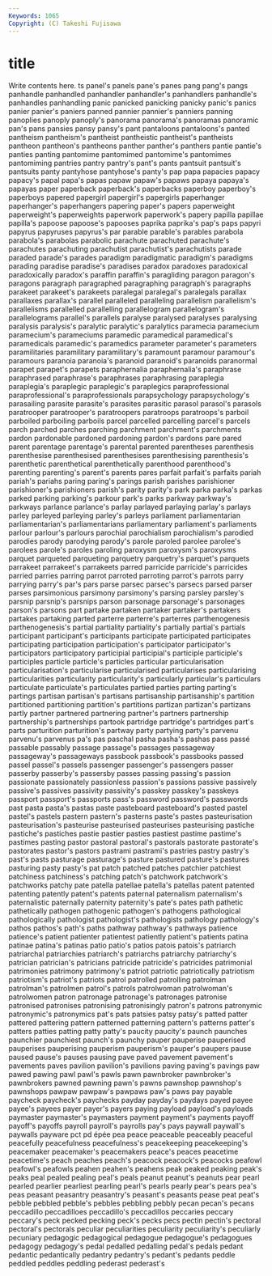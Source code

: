 ```yaml
---
Keywords: 1065 
Copyright: (C) Takeshi Fujisawa
---
```


# title

Write contents here.
ts panel's panels pane's panes pang pang's pangs panhandle panhandled
panhandler panhandler's panhandlers panhandle's panhandles panhandling panic panicked panicking panicky
panic's panics panier panier's paniers panned pannier pannier's panniers panning
panoplies panoply panoply's panorama panorama's panoramas panoramic pan's pans pansies
pansy pansy's pant pantaloons pantaloons's panted pantheism pantheism's pantheist pantheistic
pantheist's pantheists pantheon pantheon's pantheons panther panther's panthers pantie pantie's
panties panting pantomime pantomimed pantomime's pantomimes pantomiming pantries pantry pantry's
pant's pants pantsuit pantsuit's pantsuits panty pantyhose pantyhose's panty's pap
papa papacies papacy papacy's papal papa's papas papaw papaw's papaws
papaya papaya's papayas paper paperback paperback's paperbacks paperboy paperboy's paperboys
papered papergirl papergirl's papergirls paperhanger paperhanger's paperhangers papering paper's papers
paperweight paperweight's paperweights paperwork paperwork's papery papilla papillae papilla's papoose
papoose's papooses paprika paprika's pap's paps papyri papyrus papyruses papyrus's
par parable parable's parables parabola parabola's parabolas parabolic parachute parachuted
parachute's parachutes parachuting parachutist parachutist's parachutists parade paraded parade's parades
paradigm paradigmatic paradigm's paradigms parading paradise paradise's paradises paradox paradoxes
paradoxical paradoxically paradox's paraffin paraffin's paragliding paragon paragon's paragons paragraph
paragraphed paragraphing paragraph's paragraphs parakeet parakeet's parakeets paralegal paralegal's paralegals
parallax parallaxes parallax's parallel paralleled paralleling parallelism parallelism's parallelisms parallelled
parallelling parallelogram parallelogram's parallelograms parallel's parallels paralyse paralysed paralyses paralysing
paralysis paralysis's paralytic paralytic's paralytics paramecia paramecium paramecium's parameciums paramedic
paramedical paramedical's paramedicals paramedic's paramedics parameter parameter's parameters paramilitaries paramilitary
paramilitary's paramount paramour paramour's paramours paranoia paranoia's paranoid paranoid's paranoids
paranormal parapet parapet's parapets paraphernalia paraphernalia's paraphrase paraphrased paraphrase's paraphrases
paraphrasing paraplegia paraplegia's paraplegic paraplegic's paraplegics paraprofessional paraprofessional's paraprofessionals parapsychology
parapsychology's parasailing parasite parasite's parasites parasitic parasol parasol's parasols paratrooper
paratrooper's paratroopers paratroops paratroops's parboil parboiled parboiling parboils parcel parcelled
parcelling parcel's parcels parch parched parches parching parchment parchment's parchments
pardon pardonable pardoned pardoning pardon's pardons pare pared parent parentage
parentage's parental parented parentheses parenthesis parenthesise parenthesised parenthesises parenthesising parenthesis's
parenthetic parenthetical parenthetically parenthood parenthood's parenting parenting's parent's parents pares
parfait parfait's parfaits pariah pariah's pariahs paring paring's parings parish
parishes parishioner parishioner's parishioners parish's parity parity's park parka parka's
parkas parked parking parking's parkour park's parks parkway parkway's parkways
parlance parlance's parlay parlayed parlaying parlay's parlays parley parleyed parleying
parley's parleys parliament parliamentarian parliamentarian's parliamentarians parliamentary parliament's parliaments parlour
parlour's parlours parochial parochialism parochialism's parodied parodies parody parodying parody's
parole paroled parolee parolee's parolees parole's paroles paroling paroxysm paroxysm's
paroxysms parquet parqueted parqueting parquetry parquetry's parquet's parquets parrakeet parrakeet's
parrakeets parred parricide parricide's parricides parried parries parring parrot parroted
parroting parrot's parrots parry parrying parry's par's pars parse parsec
parsec's parsecs parsed parser parses parsimonious parsimony parsimony's parsing parsley
parsley's parsnip parsnip's parsnips parson parsonage parsonage's parsonages parson's parsons
part partake partaken partaker partaker's partakers partakes partaking parted parterre
parterre's parterres parthenogenesis parthenogenesis's partial partiality partiality's partially partial's partials
participant participant's participants participate participated participates participating participation participation's participator
participator's participators participatory participial participial's participle participle's participles particle particle's
particles particular particularisation particularisation's particularise particularised particularises particularising particularities particularity
particularity's particularly particular's particulars particulate particulate's particulates partied parties parting
parting's partings partisan partisan's partisans partisanship partisanship's partition partitioned partitioning
partition's partitions partizan partizan's partizans partly partner partnered partnering partner's
partners partnership partnership's partnerships partook partridge partridge's partridges part's parts
parturition parturition's partway party partying party's parvenu parvenu's parvenus pa's
pas paschal pasha pasha's pashas pass passé passable passably passage
passage's passages passageway passageway's passageways passbook passbook's passbooks passed passel
passel's passels passenger passenger's passengers passer passerby passerby's passersby passes
passing passing's passion passionate passionately passionless passion's passions passive passively
passive's passives passivity passivity's passkey passkey's passkeys passport passport's passports
pass's password password's passwords past pasta pasta's pastas paste pasteboard
pasteboard's pasted pastel pastel's pastels pastern pastern's pasterns paste's pastes
pasteurisation pasteurisation's pasteurise pasteurised pasteurises pasteurising pastiche pastiche's pastiches pastie
pastier pasties pastiest pastime pastime's pastimes pasting pastor pastoral pastoral's
pastorals pastorate pastorate's pastorates pastor's pastors pastrami pastrami's pastries pastry
pastry's past's pasts pasturage pasturage's pasture pastured pasture's pastures pasturing
pasty pasty's pat patch patched patches patchier patchiest patchiness patchiness's
patching patch's patchwork patchwork's patchworks patchy pate patella patellae patella's
patellas patent patented patenting patently patent's patents paternal paternalism paternalism's
paternalistic paternally paternity paternity's pate's pates path pathetic pathetically pathogen
pathogenic pathogen's pathogens pathological pathologically pathologist pathologist's pathologists pathology pathology's
pathos pathos's path's paths pathway pathway's pathways patience patience's patient
patienter patientest patiently patient's patients patina patinae patina's patinas patio
patio's patios patois patois's patriarch patriarchal patriarchies patriarch's patriarchs patriarchy
patriarchy's patrician patrician's patricians patricide patricide's patricides patrimonial patrimonies patrimony
patrimony's patriot patriotic patriotically patriotism patriotism's patriot's patriots patrol patrolled
patrolling patrolman patrolman's patrolmen patrol's patrols patrolwoman patrolwoman's patrolwomen patron
patronage patronage's patronages patronise patronised patronises patronising patronisingly patron's patrons
patronymic patronymic's patronymics pat's pats patsies patsy patsy's patted patter
pattered pattering pattern patterned patterning pattern's patterns patter's patters patties
patting patty patty's paucity paucity's paunch paunches paunchier paunchiest paunch's
paunchy pauper pauperise pauperised pauperises pauperising pauperism pauperism's pauper's paupers
pause paused pause's pauses pausing pave paved pavement pavement's pavements
paves pavilion pavilion's pavilions paving paving's pavings paw pawed pawing
pawl pawl's pawls pawn pawnbroker pawnbroker's pawnbrokers pawned pawning pawn's
pawns pawnshop pawnshop's pawnshops pawpaw pawpaw's pawpaws paw's paws pay
payable paycheck paycheck's paychecks payday payday's paydays payed payee payee's
payees payer payer's payers paying payload payload's payloads paymaster paymaster's
paymasters payment payment's payments payoff payoff's payoffs payroll payroll's payrolls
pay's pays paywall paywall's paywalls payware pct pd épée pea
peace peaceable peaceably peaceful peacefully peacefulness peacefulness's peacekeeping peacekeeping's peacemaker
peacemaker's peacemakers peace's peaces peacetime peacetime's peach peaches peach's peacock
peacock's peacocks peafowl peafowl's peafowls peahen peahen's peahens peak peaked
peaking peak's peaks peal pealed pealing peal's peals peanut peanut's
peanuts pear pearl pearled pearlier pearliest pearling pearl's pearls pearly
pear's pears pea's peas peasant peasantry peasantry's peasant's peasants pease
peat peat's pebble pebbled pebble's pebbles pebbling pebbly pecan pecan's
pecans peccadillo peccadilloes peccadillo's peccadillos peccaries peccary peccary's peck pecked
pecking peck's pecks pecs pectin pectin's pectoral pectoral's pectorals peculiar
peculiarities peculiarity peculiarity's peculiarly pecuniary pedagogic pedagogical pedagogue pedagogue's pedagogues
pedagogy pedagogy's pedal pedalled pedalling pedal's pedals pedant pedantic pedantically
pedantry pedantry's pedant's pedants peddle peddled peddles peddling pederast pederast's
